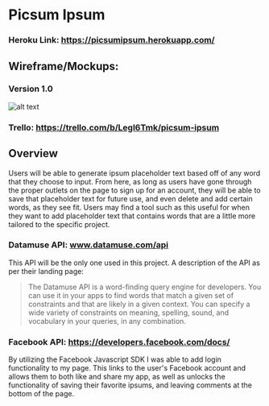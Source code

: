 # Picsum Ipsum
### Heroku Link: https://picsumipsum.herokuapp.com/
## Wireframe/Mockups:
### Version 1.0
![alt text](https://github.com/mattsteffey/Project2/blob/master/Extras/wireframe.png)


### Trello: https://trello.com/b/Legl6Tmk/picsum-ipsum


## Overview
Users will be able to generate ipsum placeholder text based off of any word that they choose to input. From here, as long as users have gone through the proper outlets on the page to sign up for an account, they will be able to save that placeholder text for future use, and even delete and add certain words, as they see fit. Users may find a tool such as this useful for when they want to add placeholder text that contains words that are a little more tailored to the specific project.
### Datamuse API: www.datamuse.com/api
This API will be the only one used in this project. 
A description of the API as per their landing page:
> The Datamuse API is a word-finding query engine for developers. You can use it in your apps to find words that match a given set of constraints and that are likely in a given context. You can specify a wide variety of constraints on meaning,  spelling, sound, and vocabulary in your queries, in any combination.
### Facebook API: https://developers.facebook.com/docs/
By utilizing the Facebook Javascript SDK I was able to add login functionality to my page. This links to the user's Facebook account and allows them to both like and share my app, as well as unlocks the functionality of saving their favorite ipsums, and leaving comments at the bottom of the page.


